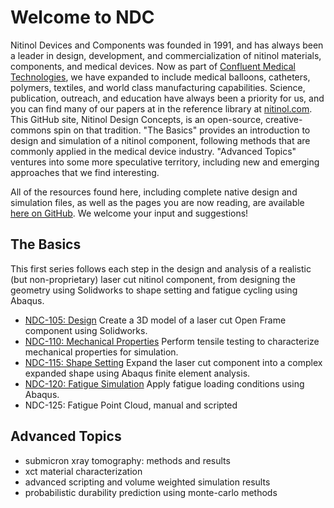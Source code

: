 Welcome to NDC
==============

Nitinol Devices and Components was founded in 1991, and has always been a leader in design, development, and commercialization of nitinol materials, components, and medical devices. Now as part of [Confluent Medical Technologies](https://confluentmedical.com), we have expanded to include medical balloons, catheters, polymers, textiles, and world class manufacturing capabilities. Science, publication, outreach, and education have always been a priority for us, and you can find many of our papers at in the reference library at [nitinol.com](https://nitinol.com). This GitHub site, Nitinol Design Concepts, is an open-source, creative-commons spin on that tradition. "The Basics" provides an introduction to design and simulation of a nitinol component, following methods that are commonly applied in the medical device industry. "Advanced Topics" ventures into some more speculative territory, including new and emerging approaches that we find interesting. 

All of the resources found here, including complete native design and simulation files, as well as the pages you are now reading, are available [here on GitHub](https://github.com/cbonsig/nitinol-design-concepts). We welcome your input and suggestions!

## The Basics

This first series follows each step in the design and analysis of a realistic (but non-proprietary) laser cut nitinol component, from designing the geometry using Solidworks to shape setting and fatigue cycling using Abaqus.

* [NDC-105: Design](105) Create a 3D model of a laser cut Open Frame component using Solidworks.
* [NDC-110: Mechanical Properties](110) Perform tensile testing to characterize mechanical properties for simulation.
* [NDC-115: Shape Setting](115) Expand the laser cut component into a complex expanded shape using Abaqus finite element analysis.
* [NDC-120: Fatigue Simulation](120) Apply fatigue loading conditions using Abaqus.
* NDC-125: Fatigue Point Cloud, manual and scripted

## Advanced Topics

* submicron xray tomography: methods and results
* xct material characterization
* advanced scripting and volume weighted simulation results
* probabilistic durability prediction using monte-carlo methods

